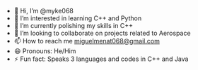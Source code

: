 - 👋 Hi, I’m @myke068
- 👀 I’m interested in learning C++ and Python
- 🌱 I’m currently polishing my skills in C++
- 💞️ I’m looking to collaborate on projects related to Aerospace
- 📫 How to reach me miguelmenat068@gmail.com 
- 😄 Pronouns: He/Him
- ⚡ Fun fact: Speaks 3 languages and codes in C++ and Java

<!---
myke068/myke068 is a ✨ special ✨ repository because its `README.md` (this file) appears on your GitHub profile.
You can click the Preview link to take a look at your changes.
--->
